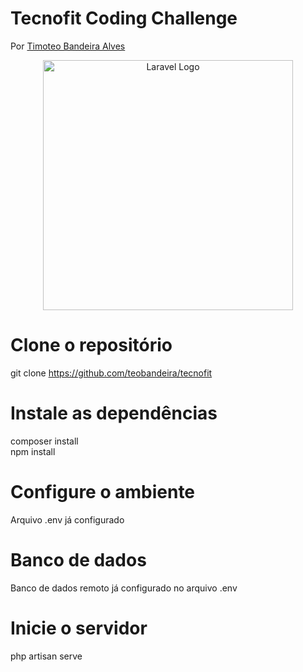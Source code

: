 # Tecnofit Coding Challenge
Por <a href="http://teobandeira.vercel.app/" target="_blank">Timoteo Bandeira Alves</a>

<p align="center"><a href="https://laravel.com" target="_blank"><img src="https://raw.githubusercontent.com/laravel/art/master/logo-lockup/5%20SVG/2%20CMYK/1%20Full%20Color/laravel-logolockup-cmyk-red.svg" width="400" alt="Laravel Logo"></a></p>

# Clone o repositório
git clone https://github.com/teobandeira/tecnofit

# Instale as dependências
composer install <br>
npm install

# Configure o ambiente
Arquivo .env já configurado

# Banco de dados
Banco de dados remoto já configurado no arquivo .env

# Inicie o servidor
php artisan serve